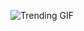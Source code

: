 
<!-- GIF_SECTION -->
![Trending GIF](https://media3.giphy.com/media/v1.Y2lkPThiYjIxNzcydGJ0bjh0am90NTM2NWNhaGhuNDA1dzRsb3V1OGFiczRudmE5NnU3NSZlcD12MV9naWZzX3NlYXJjaCZjdD1n/YYKoJL28YtscdUTGWA/giphy.gif)
<!-- END_GIF_SECTION -->
